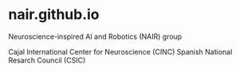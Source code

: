 # nair.github.io
Neuroscience-inspired AI and Robotics (NAIR) group


Cajal International Center for Neuroscience (CINC)
Spanish National Resarch Council (CSIC)
